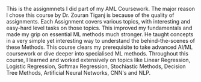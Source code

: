 This is the assignmnets I did part of my AML Coursework. The major reason I chose this course by Dr. Zouran Tiganj is because of the quality of assignments. Each Assignment covers various topics, with interesting and easy-hard level tasks on those topics. This improved my fundamentals and made my grip on essential ML methods much stronger. He taught concepts in a very simple yet interesting way to understand the behind-the-scenes of these Methods. This course clears my prerequisite to take advanced AI/ML coursework or dive deeper into specialised ML methods.  Throughout this course, I learned and worked extensively on topics like Linear Regression, Logistic Regression, Softmax Regression, Stochiastic Methods, Decision Tree Methods, Artificial Neural Networks, CNN's and NLP.
